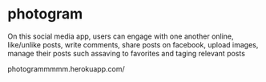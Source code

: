 # photogram

On this social media app, users can engage with one another online, like/unlike posts, write comments, share posts on facebook, 
upload images, manage their posts such assaving to favorites and taging relevant posts

photogrammmmm.herokuapp.com/
